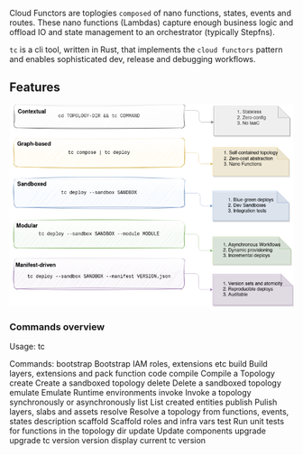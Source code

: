 

Cloud Functors are toplogies `composed` of nano functions, states, events and routes. These nano functions (Lambdas) capture enough business logic and offload IO and state management to an orchestrator (typically Stepfns).


`tc` is a cli tool, written in Rust, that implements the `cloud functors` pattern and enables sophisticated dev, release and debugging workflows.

## Features

![Features](images/features.png)


### Commands overview

Usage: tc <COMMAND>

Commands:
  bootstrap  Bootstrap IAM roles, extensions etc
  build      Build layers, extensions and pack function code
  compile    Compile a Topology
  create     Create a sandboxed topology
  delete     Delete a sandboxed topology
  emulate    Emulate Runtime environments
  invoke     Invoke a topology synchronously or asynchronously
  list       List created entities
  publish    Pulish layers, slabs and assets
  resolve    Resolve a topology from functions, events, states description
  scaffold   Scaffold roles and infra vars
  test       Run unit tests for functions in the topology dir
  update     Update components
  upgrade    upgrade tc version
  version    display current tc version
